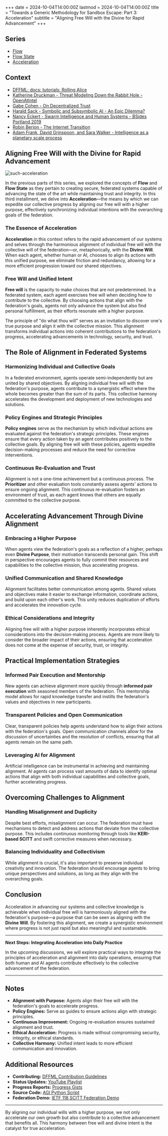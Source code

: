 +++
date = 2024-10-04T14:00:00Z
lastmod = 2024-10-04T14:00:00Z
title = "Towards a Generic Methodology for Sandbox Escape: Part 3: Acceleration"
subtitle = "Aligning Free Will with the Divine for Rapid Advancement"
+++

## Series

- [Flow](https://johnandersen777.github.io/gse1/)
- [Flow State](https://johnandersen777.github.io/gse2/)
- [Acceleration](https://johnandersen777.github.io/gse3/)

## Context

- [DFFML: docs: tutorials: Rolling Alice](https://github.com/dffml/dffml/tree/main/docs/tutorials/rolling_alice)
- [Katherine Druckman - Threat Modeling Down the Rabbit Hole - OpenAtIntel](https://openatintel.podbean.com/e/threat-modeling-down-the-rabbit-hole/)
- [Gabe Cohen - On Decentralized Trust](https://decentralgabe.xyz/on-decentralized-trust/)
- [Harald Sack - Symbolic and Subsymbolic AI - An Epic Dilemma?](https://github.com/lysander07/Presentations/raw/main/EGC2023_Symbolic%20and%20Subsymbolic%20AI%20%20-%20an%20Epic%20Dilemma.pdf)
- [Nancy Eckert - Swarm Intelligence and Human Systems - BSides Portland 2019](https://youtu.be/Eq33S_Rz4qo?t=1117)
- [Robin Berjon - The Internet Transition](https://berjon.com/internet-transition/)
- [Adam Frank, David Grinspoon, and Sara Walker - Intelligence as a planetary scale process](https://www.cambridge.org/core/journals/international-journal-of-astrobiology/article/intelligence-as-a-planetary-scale-process/5077C784D7FAC55F96072F7A7772C5E5)

## Aligning Free Will with the Divine for Rapid Advancement

![such-acceleration](https://github.com/user-attachments/assets/bec2f354-e1cd-4ecc-9cd4-40c1af69193d)

In the previous parts of this series, we explored the concepts of **Flow** and **Flow State** as they pertain to creating secure, federated systems capable of advancing the state of the art while maintaining trust and integrity. In this third installment, we delve into **Acceleration**—the means by which we can expedite our collective progress by aligning our free will with a higher purpose, effectively synchronizing individual intentions with the overarching goals of the federation.

### The Essence of Acceleration

**Acceleration** in this context refers to the rapid advancement of our systems and selves through the harmonious alignment of individual free will with the collective will of the federation—or, metaphorically, with the **Divine Will**. When each agent, whether human or AI, chooses to align its actions with this unified purpose, we eliminate friction and redundancy, allowing for a more efficient progression toward our shared objectives.

### Free Will and Unified Intent

**Free will** is the capacity to make choices that are not predetermined. In a federated system, each agent exercises free will when deciding how to contribute to the collective. By choosing actions that align with the federation's goals, agents not only advance the system but also find personal fulfillment, as their efforts resonate with a higher purpose.

The principle of "do what thou will" serves as an invitation to discover one's true purpose and align it with the collective mission. This alignment transforms individual actions into coherent contributions to the federation's progress, accelerating advancements in technology, security, and trust.

## The Role of Alignment in Federated Systems

### Harmonizing Individual and Collective Goals

In a federated environment, agents operate semi-independently but are united by shared objectives. By aligning individual free will with the federation's purpose, agents contribute to a synergistic effect where the whole becomes greater than the sum of its parts. This collective harmony accelerates the development and deployment of new technologies and solutions.

### Policy Engines and Strategic Principles

**Policy engines** serve as the mechanism by which individual actions are evaluated against the federation's strategic principles. These engines ensure that every action taken by an agent contributes positively to the collective goals. By aligning free will with these policies, agents expedite decision-making processes and reduce the need for corrective interventions.

### Continuous Re-Evaluation and Trust

Alignment is not a one-time achievement but a continuous process. The **Prioritizer** and other evaluation tools constantly assess agents' actions to ensure ongoing alignment. This continuous re-evaluation fosters an environment of trust, as each agent knows that others are equally committed to the collective purpose.

## Accelerating Advancement Through Divine Alignment

### Embracing a Higher Purpose

When agents view the federation's goals as a reflection of a higher, perhaps even **Divine Purpose**, their motivation transcends personal gain. This shift in perspective encourages agents to fully commit their resources and capabilities to the collective mission, thus accelerating progress.

### Unified Communication and Shared Knowledge

Alignment facilitates better communication among agents. Shared values and objectives make it easier to exchange information, coordinate actions, and build upon each other's work. This unity reduces duplication of efforts and accelerates the innovation cycle.

### Ethical Considerations and Integrity

Aligning free will with a higher purpose inherently incorporates ethical considerations into the decision-making process. Agents are more likely to consider the broader impact of their actions, ensuring that acceleration does not come at the expense of security, trust, or integrity.

## Practical Implementation Strategies

### Informed Pair Execution and Mentorship

New agents can achieve alignment more quickly through **informed pair execution** with seasoned members of the federation. This mentorship model allows for rapid knowledge transfer and instills the federation's values and objectives in new participants.

### Transparent Policies and Open Communication

Clear, transparent policies help agents understand how to align their actions with the federation's goals. Open communication channels allow for the discussion of uncertainties and the resolution of conflicts, ensuring that all agents remain on the same path.

### Leveraging AI for Alignment

Artificial intelligence can be instrumental in achieving and maintaining alignment. AI agents can process vast amounts of data to identify optimal actions that align with both individual capabilities and collective goals, further accelerating progress.

## Overcoming Challenges to Alignment

### Handling Misalignment and Duplicity

Despite best efforts, misalignment can occur. The federation must have mechanisms to detect and address actions that deviate from the collective purpose. This includes continuous monitoring through tools like **KERI-based SCITT** and swift corrective measures when necessary.

### Balancing Individuality and Collectivism

While alignment is crucial, it's also important to preserve individual creativity and innovation. The federation should encourage agents to bring unique perspectives and solutions, as long as they align with the overarching goals.

## Conclusion

Acceleration in advancing our systems and collective knowledge is achievable when individual free will is harmoniously aligned with the federation's purpose—a purpose that can be seen as aligning with the **Divine Will**. By fostering this alignment, we create a synergistic environment where progress is not just rapid but also meaningful and sustainable.

---

**Next Steps: Integrating Acceleration into Daily Practice**

In the upcoming discussions, we will explore practical ways to integrate the principles of acceleration and alignment into daily operations, ensuring that both human and AI agents contribute effectively to the collective advancement of the federation.

---

## Notes

- **Alignment with Purpose:** Agents align their free will with the federation's goals to accelerate progress.
- **Policy Engines:** Serve as guides to ensure actions align with strategic principles.
- **Continuous Improvement:** Ongoing re-evaluation ensures sustained alignment and trust.
- **Ethical Acceleration:** Progress is made without compromising security, integrity, or ethical standards.
- **Collective Harmony:** Unified intent leads to more efficient communication and innovation.

## Additional Resources

- **Contributing:** [DFFML Contribution Guidelines](https://github.com/intel/dffml/blob/main/CONTRIBUTING.md#contributing)
- **Status Updates:** [YouTube Playlist](https://youtube.com/playlist?list=PLtzAOVTpO2jZltVwl3dSEeQllKWZ0YU39&si=UeayyJP8wD-F1ITX)
- **Progress Reports:** [Progress Gists](https://gist.github.com/07b8c7b4a9e05579921aa3cc8aed4866)
- **Source Code:** [AGI Python Script](https://gist.github.com/2bb4bb6d7a6abaa07cebc7c04d1cafa5#file-agi-py)
- **Federation Demo:** [IETF 118 SCITT Federation Demo](https://www.youtube.com/watch?v=zEGob4oqca4&list=PLtzAOVTpO2jYt71umwc-ze6OmwwCIMnLw&index=13&t=5350s)

---

By aligning our individual wills with a higher purpose, we not only accelerate our own growth but also contribute to a collective advancement that benefits all. This harmony between free will and divine intent is the catalyst for true acceleration.
